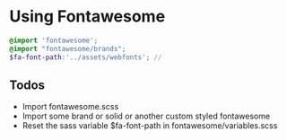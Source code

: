 # Using Fontawesome 

```scss
@import 'fontawesome';
@import "fontawesome/brands"; 
$fa-font-path:'../assets/webfonts'; // 
```

## Todos
- Import fontawesome.scss
- Import some brand or solid or another custom styled fontawesome
- Reset the sass variable $fa-font-path in fontawesome/variables.scss 